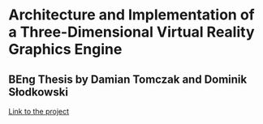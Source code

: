 # Architecture and Implementation of a Three-Dimensional Virtual Reality Graphics Engine
## BEng Thesis by Damian Tomczak and Dominik Słodkowski
[Link to the project](https://github.com/damian-tomczak/tsengine)
